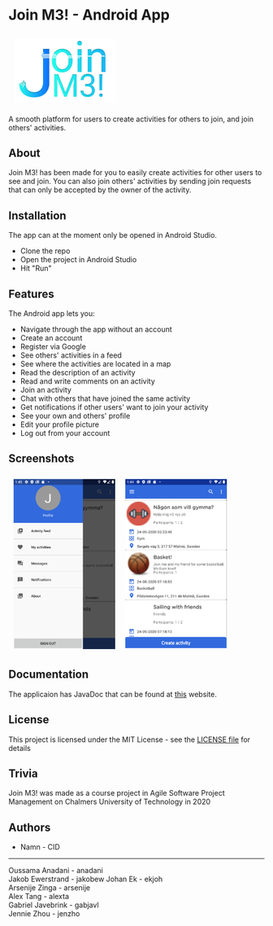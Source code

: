 # Join M3! - Android App

[<img src="/readme/join-me-logo.png" align="center"
width="200"
    hspace="10" vspace="10">](/readme/join-me-logo.png)

A smooth platform for users to create activities for others to join, and join others' activities.

## About
Join M3! has been made for you to easily create activities for other users to see and join. You can also join others' activities by sending join requests that can only be accepted by the owner of the activity.

## Installation
The app can at the moment only be opened in Android Studio.
- Clone the repo
- Open the project in Android Studio
- Hit "Run"

## Features
The Android app lets you:

- Navigate through the app without an account
- Create an account 
- Register via Google
- See others' activities in a feed
- See where the activities are located in a map
- Read the description of an activity
- Read and write comments on an activity
- Join an activity
- Chat with others that have joined the same activity
- Get notifications if other users' want to join your activity
- See your own and others' profile
- Edit your profile picture
- Log out from your account

## Screenshots

[<img src="/readme/menu-app.png" align="left"
width="200"
    hspace="10" vspace="10">](/readme/menu-app.png)
[<img src="/readme/activity-feed.png" align="center"
width="200"
    hspace="10" vspace="10">](/readme/activity-feed.png)

## Documentation
The applicaion has JavaDoc that can be found at <a href="https://miztaoak.github.io/dat257_team1/">this</a> website.

## License
This project is licensed under the MIT License - see the <a href="LICENSE">LICENSE file</a> for details

## Trivia
Join M3! was made as a course project in Agile Software Project Management on Chalmers University of Technology in 2020

## Authors

- Namn                -  CID    
----------------------------------------
 Oussama Anadani      -  anadani  
 Jakob Ewerstrand     -  jakobew 
 Johan Ek             -  ekjoh    
 Arsenije Zinga       -  arsenije        
 Alex Tang            -  alexta      
 Gabriel Javebrink    -  gabjavl       
 Jennie Zhou          -  jenzho        
